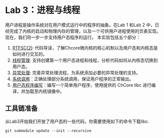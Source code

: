 # Lab 3：进程与线程

用户进程是操作系统对在用户模式运行中的程序的抽象。在Lab 1 和Lab 2 中，已经完成了内核的启动和物理内存的管理，以及一个可供用户进程使用的页表实现。现在，我们将一步一步支持用户态程序的运行。 本实验包括五个部分：

1. [RTFSC(2)](./Lab3/RTFSC.html): 代码导读，了解Chcore微内核的核心机制以及用户态和内核态是如何进行交互的。
2. [线程管理](./Lab3/thread.html): 支持创建第一个用户态进程和线程，分析代码如何从内核态切换到用户态。
3. [异常处理](./Lab3/fault.html): 完善异常处理流程，为系统添加必要的异常处理的支持。
4. [系统调用](./Lab3/syscall.html)：正确处理部分系统调用，保证用户程序的正常输出。
5. [用户态程序编写](./Lab3/userland.html)：编写一个简单用户程序，使用提供的 ChCore libc 进行编译，并加载至内核镜像中。

## 工具链准备

从Lab3开始我们开放了用户态的一些代码，你需要使用如下的命令下载libc.

```
git submodule update --init --recursive

```
